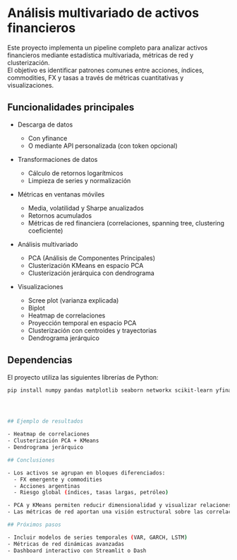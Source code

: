 # Análisis multivariado de activos financieros

Este proyecto implementa un pipeline completo para analizar activos financieros mediante estadística multivariada, métricas de red y clusterización.  
El objetivo es identificar patrones comunes entre acciones, índices, commodities, FX y tasas a través de métricas cuantitativas y visualizaciones.

## Funcionalidades principales

- Descarga de datos
  - Con yfinance
  - O mediante API personalizada (con token opcional)

- Transformaciones de datos
  - Cálculo de retornos logarítmicos
  - Limpieza de series y normalización

- Métricas en ventanas móviles
  - Media, volatilidad y Sharpe anualizados
  - Retornos acumulados
  - Métricas de red financiera (correlaciones, spanning tree, clustering coeficiente)

- Análisis multivariado
  - PCA (Análisis de Componentes Principales)
  - Clusterización KMeans en espacio PCA
  - Clusterización jerárquica con dendrograma

- Visualizaciones
  - Scree plot (varianza explicada)
  - Biplot
  - Heatmap de correlaciones
  - Proyección temporal en espacio PCA
  - Clusterización con centroides y trayectorias
  - Dendrograma jerárquico

## Dependencias

El proyecto utiliza las siguientes librerías de Python:

```bash
pip install numpy pandas matplotlib seaborn networkx scikit-learn yfinance scipy




## Ejemplo de resultados

- Heatmap de correlaciones
- Clusterización PCA + KMeans
- Dendrograma jerárquico

## Conclusiones

- Los activos se agrupan en bloques diferenciados:
  - FX emergente y commodities
  - Acciones argentinas
  - Riesgo global (índices, tasas largas, petróleo)

- PCA y KMeans permiten reducir dimensionalidad y visualizar relaciones clave
- Las métricas de red aportan una visión estructural sobre las correlaciones de mercado

## Próximos pasos

- Incluir modelos de series temporales (VAR, GARCH, LSTM)
- Métricas de red dinámicas avanzadas
- Dashboard interactivo con Streamlit o Dash

